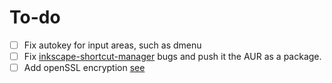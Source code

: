 # To-do
- [ ] Fix autokey for input areas, such as dmenu
- [ ] Fix [inkscape-shortcut-manager](https://github.com/gillescastel/inkscape-shortcut-manager) bugs and push it the AUR as a package.
- [ ] Add openSSL encryption [see](https://www.adrian.idv.hk/2022-05-07-nvim-lua/)
